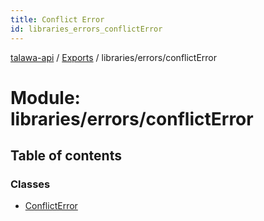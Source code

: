 ```yaml
---
title: Conflict Error
id: libraries_errors_conflictError
---
```

[talawa-api](../README.md) / [Exports](../modules.md) / libraries/errors/conflictError

# Module: libraries/errors/conflictError

## Table of contents

### Classes

- [ConflictError](../classes/libraries_errors_conflictError.ConflictError.md)
